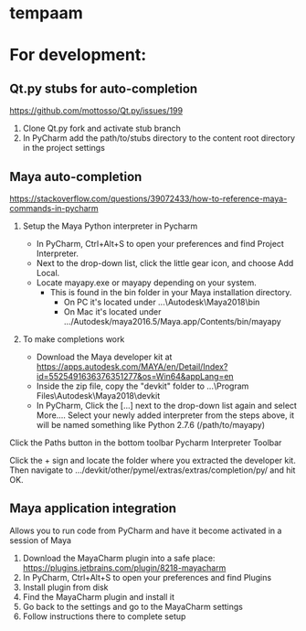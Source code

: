 # tempaam

For development:
================

Qt.py stubs for auto-completion
-------------------------------
https://github.com/mottosso/Qt.py/issues/199
1. Clone Qt.py fork and activate stub branch
2. In PyCharm add the path/to/stubs directory to the content root directory
in the project settings

Maya auto-completion
--------------------
https://stackoverflow.com/questions/39072433/how-to-reference-maya-commands-in-pycharm
1. Setup the Maya Python interpreter in Pycharm
    - In PyCharm, Ctrl+Alt+S to open your preferences and find Project Interpreter.
    - Next to the drop-down list, click the little gear icon, and choose Add Local.
    - Locate mayapy.exe or mayapy depending on your system. 
        - This is found in the bin folder in your Maya installation directory. 
            - On PC it's located under ...\Autodesk\Maya2018\bin
            - On Mac it's located under .../Autodesk/maya2016.5/Maya.app/Contents/bin/mayapy 

2. To make completions work
    - Download the Maya developer kit at https://apps.autodesk.com/MAYA/en/Detail/Index?id=5525491636376351277&os=Win64&appLang=en
    - Inside the zip file, copy the "devkit" folder to ...\Program Files\Autodesk\Maya2018\devkit
    - In PyCharm,  Click the [...] next to the drop-down list again and select More....
Select your newly added interpreter from the steps above, it will be named something like Python 2.7.6 (/path/to/mayapy) 

Click the Paths button in the bottom toolbar 
Pycharm Interpreter Toolbar 

Click the + sign and locate the folder where you extracted the developer kit. Then navigate to .../devkit/other/pymel/extras/extras/completion/py/ and hit OK.

Maya application integration
----------------------------

Allows you to run code from PyCharm and have it become activated in a session of Maya

1. Download the MayaCharm plugin into a safe place: https://plugins.jetbrains.com/plugin/8218-mayacharm
2. In PyCharm, Ctrl+Alt+S to open your preferences and find Plugins
3. Install plugin from disk
4. Find the MayaCharm plugin and install it
5. Go back to the settings and go to the MayaCharm settings
6. Follow instructions there to complete setup